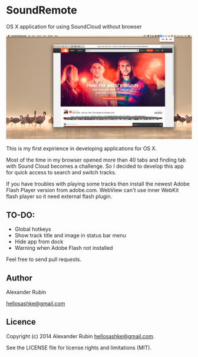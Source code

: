 SoundRemote
===========

OS X application for using SoundCloud without browser

![SoundRemote](/Screenshot.png)

This is my first expirience in developing applications for OS X. 

Most of the time in my browser opened more than 40 tabs and finding tab with Sound Сloud becomes a challenge. So I decided to develop this app for quick access to search and switch tracks.

If you have troubles with playing some tracks then install the newest Adobe Flash Player version from adobe.com. WebView can't use inner WebKit flash player so it need external flash plugin.

## TO-DO:
- Global hotkeys
- Show track title and image in status bar menu
- Hide app from dock
- Warning when Adobe Flash not installed

Feel free to send pull requests.

## Author
Alexander Rubin

hellosashke@gmail.com

## Licence 
Copyright (c) 2014 Alexander Rubin hellosashke@gmail.com. 

See the LICENSE file for license rights and limitations (MIT).

